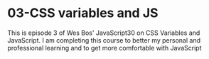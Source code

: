 # 03-CSS variables and JS

This is episode 3 of Wes Bos' JavaScript30 on CSS Variables and JavaScript. I am completing this course to better my personal and professional learning and to get more comfortable with JavaScript
